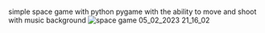 simple space game with python pygame with the ability to move and shoot with music background
![space game 05_02_2023 21_16_02](https://user-images.githubusercontent.com/123671958/216842723-9948fec1-8bd2-42a1-91bd-dd63791123a3.png)

